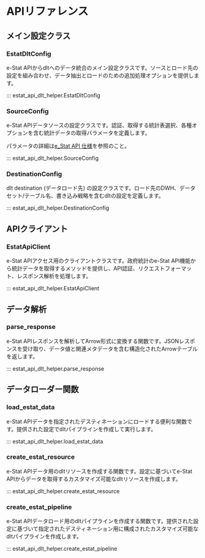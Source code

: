 # APIリファレンス

## メイン設定クラス

### EstatDltConfig

e-Stat APIからdltへのデータ統合のメイン設定クラスです。ソースとロード先の設定を組み合わせ、データ抽出とロードのための追加処理オプションを提供します。

::: estat_api_dlt_helper.EstatDltConfig

### SourceConfig

e-Stat APIデータソースの設定クラスです。認証、取得する統計表選択、各種オプションを含む統計データの取得パラメータを定義します。

パラメータの詳細は[e_Stat API 仕様](https://api.e-stat.go.jp/swagger-ui/e-statapi3.0.html#/)を参照のこと。

::: estat_api_dlt_helper.SourceConfig

### DestinationConfig

dlt destination (データロード先) の設定クラスです。ロード先のDWH、データセット/テーブル名、書き込み戦略を含むdltの設定を定義します。

::: estat_api_dlt_helper.DestinationConfig

## APIクライアント

### EstatApiClient

e-Stat APIアクセス用のクライアントクラスです。政府統計のe-Stat API機能から統計データを取得するメソッドを提供し、API認証、リクエストフォーマット、レスポンス解析を処理します。

::: estat_api_dlt_helper.EstatApiClient

## データ解析

### parse_response

e-Stat APIレスポンスを解析してArrow形式に変換する関数です。JSONレスポンスを受け取り、データ値と関連メタデータを含む構造化されたArrowテーブルを返します。

::: estat_api_dlt_helper.parse_response

## データローダー関数

### load_estat_data

e-Stat APIデータを指定されたデスティネーションにロードする便利な関数です。提供された設定でdltパイプラインを作成して実行します。

::: estat_api_dlt_helper.load_estat_data

### create_estat_resource

e-Stat APIデータ用のdltリソースを作成する関数です。設定に基づいてe-Stat APIからデータを取得するカスタマイズ可能なdltリソースを作成します。

::: estat_api_dlt_helper.create_estat_resource

### create_estat_pipeline

e-Stat APIデータロード用のdltパイプラインを作成する関数です。提供された設定に基づいて指定されたデスティネーション用に構成されたカスタマイズ可能なdltパイプラインを作成します。

::: estat_api_dlt_helper.create_estat_pipeline
